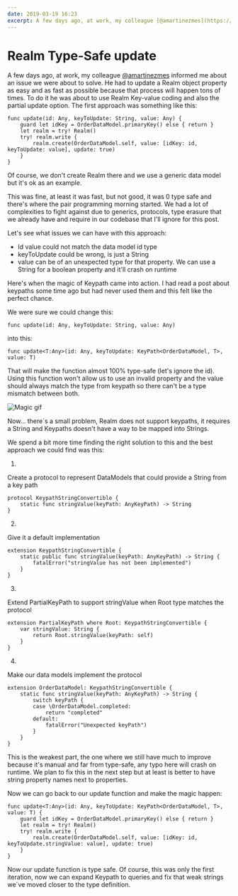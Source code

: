 ```yaml
---
date: 2019-03-19 16:23
excerpt: A few days ago, at work, my colleague [@amartinezmes](https://twitter.com/amartinezmes) informed me about an issue we were about to solve. He had to update a Realm object property as easy and as fast as possible because that process will happen tons of times. To do it he was about to use Realm Key-value coding and also the partial update option.
---
```

# Realm Type-Safe update

A few days ago, at work, my colleague [@amartinezmes](https://twitter.com/amartinezmes) informed me about an issue we were about to solve. He had to update a Realm object property as easy and as fast as possible because that process will happen tons of times. To do it he was about to use Realm Key-value coding and also the partial update option. The first approach was something like this:

    func update(id: Any, keyToUpdate: String, value: Any) {
        guard let idKey = OrderDataModel.primaryKey() else { return }
        let realm = try! Realm()
        try! realm.write {
            realm.create(OrderDataModel.self, value: [idKey: id, keyToUpdate: value], update: true)
        }
    }
    

Of course, we don't create Realm there and we use a generic data model but it's ok as an example.

This was fine, at least it was fast, but not good, it was 0 type safe and there's where the pair programming morning started. We had a lot of complexities to fight against due to generics, protocols, type erasure that we already have and require in our codebase that I'll ignore for this post.

Let's see what issues we can have with this approach:

- Id value could not match the data model id type
- keyToUpdate could be wrong, is just a String
- value can be of an unexpected type for that property. We can use a String for a boolean property and it'll crash on runtime

Here's when the magic of Keypath came into action. I had read a post about keypaths some time ago but had never used them and this felt like the perfect chance.

We were sure we could change this:

    func update(id: Any, keyToUpdate: String, value: Any)
    

into this:

    func update<T:Any>(id: Any, keyToUpdate: KeyPath<OrderDataModel, T>, value: T)
    

That will make the function almost 100% type-safe (let's ignore the id). Using this function won't allow us to use an invalid property and the value should always match the type from keypath so there can't be a type mismatch between both.

![Magic gif](https://media.giphy.com/media/NmerZ36iBkmKk/giphy.gif)

Now... there´s a small problem, Realm does not support keypaths, it requires a String and Keypaths doesn't have a way to be mapped into Strings.

We spend a bit more time finding the right solution to this and the best approach we could find was this:

1. 
Create a protocol to represent DataModels that could provide a String from a key path

    protocol KeypathStringConvertible {
        static func stringValue(keyPath: AnyKeyPath) -> String
    }
    

2. 
Give it a default implementation

    extension KeypathStringConvertible {
        static public func stringValue(keyPath: AnyKeyPath) -> String {
            fatalError("stringValue has not been implemented")
        }
    }
    

3. 
Extend PartialKeyPath to support stringValue when Root type matches the protocol

    extension PartialKeyPath where Root: KeypathStringConvertible {
        var stringValue: String {
            return Root.stringValue(keyPath: self)
        }
    }
    

4. 
Make our data models implement the protocol

    extension OrderDataModel: KeypathStringConvertible {
        static func stringValue(keyPath: AnyKeyPath) -> String {
            switch keyPath {
            case \OrderDataModel.completed:
                return "completed"
            default:
                fatalError("Unexpected keyPath")
            }
        }
    }
    

This is the weakest part, the one where we still have much to improve because it's manual and far from type-safe, any typo here will crash on runtime. We plan to fix this in the next step but at least is better to have string property names next to properties.

Now we can go back to our update function and make the magic happen:

    func update<T:Any>(id: Any, keyToUpdate: KeyPath<OrderDataModel, T>, value: T) {
        guard let idKey = OrderDataModel.primaryKey() else { return }
        let realm = try! Realm()
        try! realm.write {
            realm.create(OrderDataModel.self, value: [idKey: id, keyToUpdate.stringValue: value], update: true)
        }
    }
    

Now our update function is type safe. Of course, this was only the first iteration, now we can expand Keypath to queries and fix that weak strings we´ve moved closer to the type definition.
